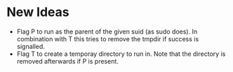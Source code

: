 # New Ideas

- Flag P to run as the parent of the given suid (as sudo does).  In combination with T this tries to remove the tmpdir if success is signalled.
- Flag T to create a temporay directory to run in.  Note that the directory is removed afterwards if P is present.


